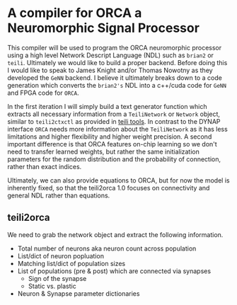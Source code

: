# A compiler for ORCA a Neuromorphic Signal Processor
This compiler will be used to program the ORCA neuromorphic processor using 
a high level Network Descript Language (NDL) such as `brian2` or `teili`. 
Ultimately we would like to build a proper backend. Before doing this I 
would like to speak to James Knight and/or Thomas Nowotny as they developed 
the `GeNN` backend. I believe it ultimately breaks down to a code generation 
which converts the `brian2's` NDL into a c++/cuda code for `GeNN` and FPGA 
code for `ORCA`.

In the first iteration I will simply build a text generator function which 
extracts all necessary information from a `TeiliNetwork` or `Network` 
object, similar to `teili2ctxctl` as provided in [teili tools](https://code.ini.uzh.ch/ncs/teili/blob/dev-teili2ctxctl/teili/tools/teili2ctxctl.py).
In contrast to the DYNAP interface `ORCA` needs more information about the
`TeiliNetwork` as it has less limitations and higher flexibility and higher
weight precision. A second important difference is that ORCA features on-chip 
learning so we don't need to transfer learned weights, but rather the same 
initialization parameters for the random distribution and the probability of
connection, rather than exact indices.

Ultimately, we can also provide equations to ORCA, but for now the model is
inherently fixed, so that the teili2orca 1.0 focuses on connectivity and
general NDL rather than equations.

## teili2orca
We need to grab the network object and extract the following information.
*  Total number of neurons aka neuron count across population
*  List/dict of neuron popluation
*  Matching list/dict of population sizes
*  List of populations (pre & post) which are connected via synapses
   *  Sign of the synapse
   *  Static vs. plastic
*  Neuron & Synapse parameter dictionaries
